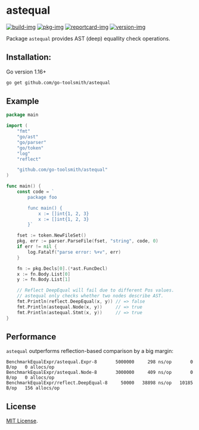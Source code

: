 # astequal

[![build-img]][build-url]
[![pkg-img]][pkg-url]
[![reportcard-img]][reportcard-url]
[![version-img]][version-url]

Package `astequal` provides AST (deep) equallity check operations.

## Installation:

Go version 1.16+

```bash
go get github.com/go-toolsmith/astequal
```

## Example

```go
package main

import (
	"fmt"
	"go/ast"
	"go/parser"
	"go/token"
	"log"
	"reflect"

	"github.com/go-toolsmith/astequal"
)

func main() {
	const code = `
		package foo

		func main() {
			x := []int{1, 2, 3}
			x := []int{1, 2, 3}
		}`

	fset := token.NewFileSet()
	pkg, err := parser.ParseFile(fset, "string", code, 0)
	if err != nil {
		log.Fatalf("parse error: %+v", err)
	}

	fn := pkg.Decls[0].(*ast.FuncDecl)
	x := fn.Body.List[0]
	y := fn.Body.List[1]

	// Reflect DeepEqual will fail due to different Pos values.
	// astequal only checks whether two nodes describe AST.
	fmt.Println(reflect.DeepEqual(x, y)) // => false
	fmt.Println(astequal.Node(x, y))     // => true
	fmt.Println(astequal.Stmt(x, y))     // => true
}
```

## Performance

`astequal` outperforms reflection-based comparison by a big margin:

```
BenchmarkEqualExpr/astequal.Expr-8       5000000     298 ns/op       0 B/op   0 allocs/op
BenchmarkEqualExpr/astequal.Node-8       3000000     409 ns/op       0 B/op   0 allocs/op
BenchmarkEqualExpr/reflect.DeepEqual-8     50000   38898 ns/op   10185 B/op   156 allocs/op
```

## License

[MIT License](LICENSE).

[build-img]: https://github.com/go-toolsmith/astequal/workflows/build/badge.svg
[build-url]: https://github.com/go-toolsmith/astequal/actions
[pkg-img]: https://pkg.go.dev/badge/go-toolsmith/astequal
[pkg-url]: https://pkg.go.dev/github.com/go-toolsmith/astequal
[reportcard-img]: https://goreportcard.com/badge/go-toolsmith/astequal
[reportcard-url]: https://goreportcard.com/report/go-toolsmith/astequal
[version-img]: https://img.shields.io/github/v/release/go-toolsmith/astequal
[version-url]: https://github.com/go-toolsmith/astequal/releases

